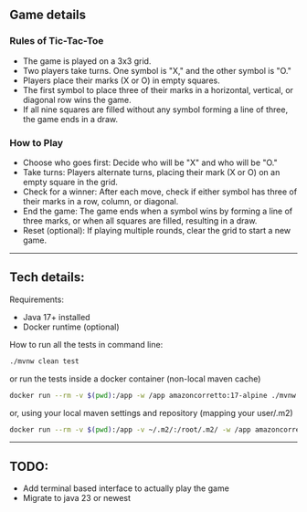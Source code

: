 ## Game details

### Rules of Tic-Tac-Toe

- The game is played on a 3x3 grid.
- Two players take turns. One symbol is "X," and the other symbol is "O."
- Players place their marks (X or O) in empty squares.
- The first symbol to place three of their marks in a horizontal, vertical, or diagonal row wins the game.
- If all nine squares are filled without any symbol forming a line of three, the game ends in a draw.

### How to Play

- Choose who goes first: Decide who will be "X" and who will be "O."
- Take turns: Players alternate turns, placing their mark (X or O) on an empty square in the grid.
- Check for a winner: After each move, check if either symbol has three of their marks in a row, column, or diagonal.
- End the game: The game ends when a symbol wins by forming a line of three marks, or when all squares are filled, resulting in a draw.
- Reset (optional): If playing multiple rounds, clear the grid to start a new game.

---
## Tech details:

Requirements:
- Java 17+ installed
- Docker runtime (optional)

How to run all the tests in command line:

```bash
./mvnw clean test
```

or run the tests inside a docker container (non-local maven cache)
```bash
docker run --rm -v $(pwd):/app -w /app amazoncorretto:17-alpine ./mvnw test
```

or, using your local maven settings and repository (mapping your user/.m2)

```bash
docker run --rm -v $(pwd):/app -v ~/.m2/:/root/.m2/ -w /app amazoncorretto:17-alpine ./mvnw test
```

---

## TODO:

- Add terminal based interface to actually play the game
- Migrate to java 23 or newest

